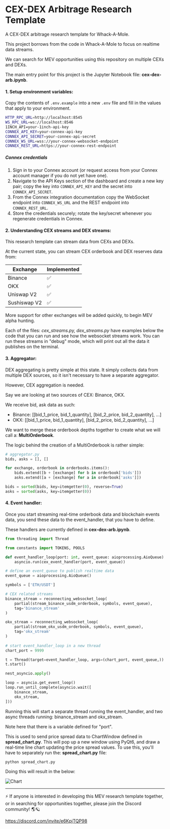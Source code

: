 # CEX-DEX Arbitrage Research Template

A CEX-DEX arbitrage research template for Whack-A-Mole.

This project borrows from the code in Whack-A-Mole to focus on realtime data streams.

We can search for MEV opportunities using this repository on multiple CEXs and DEXs.

The main entry point for this project is the Jupyter Notebook file: **cex-dex-arb.ipynb**.

#### 1. Setup environment variables:

Copy the contents of `.env.example` into a new `.env` file and fill in the values that apply to your environment.

```bash
HTTP_RPC_URL=http://localhost:8545
WS_RPC_URL=ws://localhost:8546
1INCH_API=your-1inch-api-key
CONNEX_API_KEY=your-connex-api-key
CONNEX_API_SECRET=your-connex-api-secret
CONNEX_WS_URL=wss://your-connex-websocket-endpoint
CONNEX_REST_URL=https://your-connex-rest-endpoint
```

##### Connex credentials

1. Sign in to your Connex account (or request access from your Connex account manager if you do not yet have one).
2. Navigate to the API Keys section of the dashboard and create a new key pair; copy the key into `CONNEX_API_KEY` and the secret into `CONNEX_API_SECRET`.
3. From the Connex integration documentation copy the WebSocket endpoint into `CONNEX_WS_URL` and the REST endpoint into `CONNEX_REST_URL`.
4. Store the credentials securely; rotate the key/secret whenever you regenerate credentials in Connex.

#### 2. Understanding CEX streams and DEX streams:

This research template can stream data from CEXs and DEXs.

At the current state, you can stream CEX orderbook and DEX reserves data from:

|Exchange|Implemented|
|---|---|
|Binance|✅|
|OKX|✅|
|Uniswap V2|✅|
|Sushiswap V2|✅|

More support for other exchanges will be added quickly, to begin MEV alpha hunting.

Each of the files: *cex_streams.py, dex_streams.py* have examples below the code that you can run and see how the websocket streams work. You can run these streams in "debug" mode, which will print out all the data it publishes on the terminal.

#### 3. Aggregator:

DEX aggregating is pretty simple at this state. It simply collects data from multiple DEX sources, so it isn't necessary to have a separate aggregator.

However, CEX aggregation is needed.

Say we are looking at two sources of CEX: Binance, OKX.

We receive bid, ask data as such:

- Binance: [[bid_1_price, bid_1_quantity], [bid_2_price, bid_2_quantity], ...]
- OKX: [[bid_1_price, bid_1_quantity], [bid_2_price, bid_2_quantity], ...]

We want to merge these orderbook depths together to create what we will call a: **MultiOrderbook**.

The logic behind the creation of a MultiOrderbook is rather simple:

```python
# aggregator.py
bids, asks = [], []

for exchange, orderbook in orderbooks.items():
    bids.extend([b + [exchange] for b in orderbook['bids']])
    asks.extend([a + [exchange] for a in orderbook['asks']])

bids = sorted(bids, key=itemgetter(0), reverse=True)
asks = sorted(asks, key=itemgetter(0))
```

#### 4. Event handler:

Once you start streaming real-time orderbook data and blockchain events data, you send these data to the event_handler, that you have to define.

These handlers are currently defined in **cex-dex-arb.ipynb**.

```python
from threading import Thread

from constants import TOKENS, POOLS

def event_handler_loop(port: int, event_queue: aioprocessing.AioQueue):
    asyncio.run(cex_event_handler(port, event_queue))

# define an event_queue to publish realtime data
event_queue = aioprocessing.AioQueue()

symbols = ['ETH/USDT']

# CEX related streams
binance_stream = reconnecting_websocket_loop(
    partial(stream_binance_usdm_orderbook, symbols, event_queue),
    tag='binance_stream'
)

okx_stream = reconnecting_websocket_loop(
    partial(stream_okx_usdm_orderbook, symbols, event_queue),
    tag='okx_stream'
)
    
# start event_handler_loop in a new thread
chart_port = 9999

t = Thread(target=event_handler_loop, args=(chart_port, event_queue,))
t.start()

nest_asyncio.apply()

loop = asyncio.get_event_loop()
loop.run_until_complete(asyncio.wait([
    binance_stream,
    okx_stream,
]))
```

Running this will start a separate thread running the event_handler, and two async threads running: binance_stream and okx_stream.

Note here that there is a variable defined for "port".

This is used to send price spread data to ChartWindow defined in **spread_chart.py**. This will pop up a new window using PyQt6, and draw a real-time line chart updating the price spread values. To use this, you'll have to separately run the: **spread_chart.py** file:

```bash
python spread_chart.py
```

Doing this will result in the below:

![Chart](https://github.com/solidquant/cex-dex-arb-research/assets/134243834/de097386-da42-4f3f-9a56-8ac2180b4ed8)

---

⚡️ If anyone is interested in developing this MEV research template together, or in searching for opportunities together, please join the Discord community! 🌎🪐

https://discord.com/invite/e6KpjTQP98
